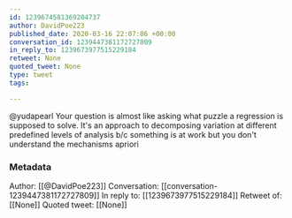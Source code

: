 ```yaml
---
id: 1239674581369204737
author: DavidPoe223
published_date: 2020-03-16 22:07:06 +00:00
conversation_id: 1239447381172727809
in_reply_to: 1239673977515229184
retweet: None
quoted_tweet: None
type: tweet
tags:

---
```


@yudapearl Your question is almost like asking what puzzle a regression is supposed to solve. It's an approach to decomposing variation at different predefined levels of analysis b/c something is at work but you don't understand the mechanisms apriori

### Metadata

Author: [[@DavidPoe223]]
Conversation: [[conversation-1239447381172727809]]
In reply to: [[1239673977515229184]]
Retweet of: [[None]]
Quoted tweet: [[None]]
